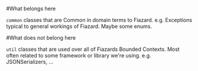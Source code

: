 #What belongs here

`common` classes that are Common in domain terms to Fiazard.
e.g. Exceptions typical to general workings of Fiazard. Maybe some enums.


#What does not belong here

`util` classes that are used over all of Fiazards Bounded Contexts.
Most often related to some framework or library we're using. e.g. JSONSerializers, ...